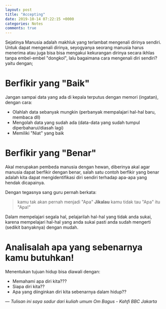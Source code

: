 ```yaml
---
layout: post
title: "Accepting"
date: 2019-10-14 07:22:15 +0000
categories: Notes
comments: true
---
```

Sejatinya Manusia adalah makhluk yang terlambat mengenali dirinya sendiri. Untuk dapat mengenali dirinya, seyogyanya seorang manusia harus menerima atau juga bisa bisa mengakui kekurangan dirinya secara ikhlas tanpa embel-embel "dongkol", lalu bagaimana cara mengenali diri sendiri? yaitu dengan;

# Berfikir yang "Baik"
Jangan sampai data yang ada di kepala terputus dengan memori (ingatan), dengan cara:
- Olahlah data sebanyak mungkin (perbanyak mempalajari hal-hal baru, membaca dll)
- Mengolah data yang sudah ada (data-data yang sudah tumpul diperbaharui/diasah lagi)
- Memiliki "Niat" yang baik

# Berfikir yang "Benar"
Akal merupakan pembeda manusia dengan hewan, diberinya akal agar manusia dapat berfikir dengan benar, salah satu contoh berfikir yang benar adalah kita dapat mengidentifikasi diri sendiri terhadap apa-apa yang hendak dicapainya.

Dengan tegasnya sang guru pernah berkata:
> kamu tak akan pernah menjadi "Apa" **Jikalau** kamu tidak tau "Apa" itu "Apa!"

Dalam mempelajari segala hal, pelajarilah hal-hal yang tidak anda sukai, karena mempelajari hal-hal yang anda sukai pasti anda sudah mengerti (sedikit banyaknya) dengan mudah.


# Analisalah apa yang sebenarnya kamu butuhkan!
Menentukan tujuan hidup bisa diawali dengan:
- Memahami apa diri kita???
- Siapa diri kita??
- Apa yang diinginkan diri kita sebenarnya dalam hidup??

&mdash; *Tulisan ini saya sadur dari kuliah umum Om Bagus - Kahfi BBC Jakarta*

